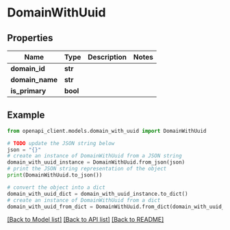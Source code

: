 # DomainWithUuid


## Properties

Name | Type | Description | Notes
------------ | ------------- | ------------- | -------------
**domain_id** | **str** |  | 
**domain_name** | **str** |  | 
**is_primary** | **bool** |  | 

## Example

```python
from openapi_client.models.domain_with_uuid import DomainWithUuid

# TODO update the JSON string below
json = "{}"
# create an instance of DomainWithUuid from a JSON string
domain_with_uuid_instance = DomainWithUuid.from_json(json)
# print the JSON string representation of the object
print(DomainWithUuid.to_json())

# convert the object into a dict
domain_with_uuid_dict = domain_with_uuid_instance.to_dict()
# create an instance of DomainWithUuid from a dict
domain_with_uuid_from_dict = DomainWithUuid.from_dict(domain_with_uuid_dict)
```
[[Back to Model list]](../README.md#documentation-for-models) [[Back to API list]](../README.md#documentation-for-api-endpoints) [[Back to README]](../README.md)



